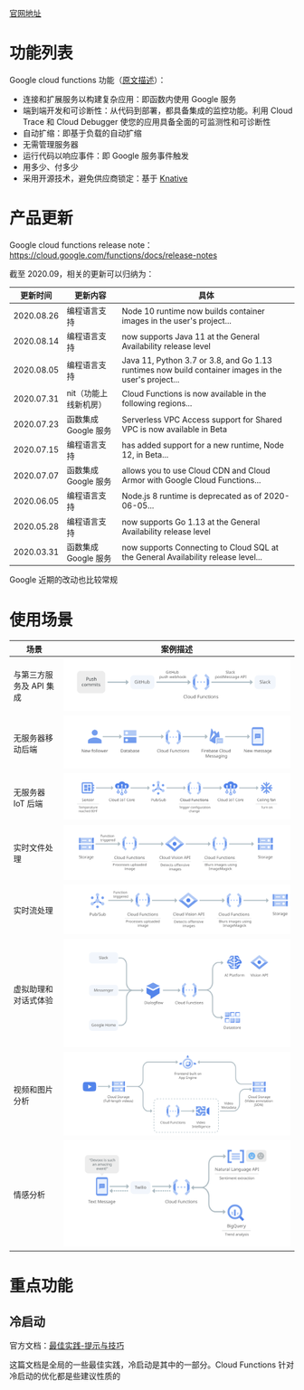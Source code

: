 [官网地址](https://cloud.google.com/functions/)

# 功能列表

Google cloud functions 功能（[原文描述](https://cloud.google.com/functions#section-14)）：

* 连接和扩展服务以构建复杂应用：即函数内使用 Google 服务
* 端到端开发和可诊断性：从代码到部署，都具备集成的监控功能。利用 Cloud Trace 和 Cloud Debugger 使您的应用具备全面的可监测性和可诊断性
* 自动扩缩：即基于负载的自动扩缩
* 无需管理服务器
* 运行代码以响应事件：即 Google 服务事件触发
* 用多少、付多少
* 采用开源技术，避免供应商锁定：基于 [Knative](https://coldtea214.gitbook.io/cncf-serverless/installableplatform/knative)

# 产品更新

Google cloud functions release note：https://cloud.google.com/functions/docs/release-notes

截至 2020.09，相关的更新可以归纳为：

| 更新时间 | 更新内容 | 具体 |
|---------|--------|-----|
| 2020.08.26 | 编程语言支持 | Node 10 runtime now builds container images in the user's project... |
| 2020.08.14 | 编程语言支持 | now supports Java 11 at the General Availability release level |
| 2020.08.05 | 编程语言支持 | Java 11, Python 3.7 or 3.8, and Go 1.13 runtimes now build container images in the user's project... |
| 2020.07.31 | nit（功能上线新机房）| Cloud Functions is now available in the following regions... |
| 2020.07.23 | 函数集成 Google 服务 | Serverless VPC Access support for Shared VPC is now available in Beta |
| 2020.07.15 | 编程语言支持 | has added support for a new runtime, Node 12, in Beta... |
| 2020.07.07 | 函数集成 Google 服务 | allows you to use Cloud CDN and Cloud Armor with Google Cloud Functions... |
| 2020.06.05 | 编程语言支持 | Node.js 8 runtime is deprecated as of 2020-06-05... |
| 2020.05.28 | 编程语言支持 | now supports Go 1.13 at the General Availability release level |
| 2020.03.31 |  函数集成 Google 服务 | now supports Connecting to Cloud SQL at the General Availability release level... |

Google 近期的改动也比较常规

# 使用场景

| 场景 | 案例描述 |
|----|--------|
| 与第三方服务及 API 集成 | ![user-case1](./user-case1.svg) |
| 无服务器移动后端 | ![user-case2](./user-case2.svg) |
| 无服务器 IoT 后端 | ![user-case3](./user-case3.svg) |
| 实时文件处理 | ![user-case4](./user-case4.svg) |
| 实时流处理 | ![user-case5](./user-case5.svg) |
| 虚拟助理和对话式体验 | ![user-case6](./user-case6.svg) |
| 视频和图片分析 | ![user-case7](./user-case7.svg) |
| 情感分析 | ![user-case8](./user-case8.svg) |

# 重点功能

## 冷启动

官方文档：[最佳实践-提示与技巧](https://cloud.google.com/functions/docs/bestpractices/tips)

这篇文档是全局的一些最佳实践，冷启动是其中的一部分。Cloud Functions 针对冷启动的优化都是些建议性质的
